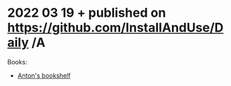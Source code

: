 # 2022 03 19  + published on https://github.com/InstallAndUse/Daily /A


Books:
- [Anton's bookshelf](https://og2k.com/books/)
